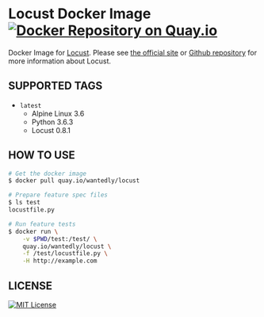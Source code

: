 # Locust Docker Image [![Docker Repository on Quay.io](https://quay.io/repository/wantedly/locust/status "Docker Repository on Quay.io")](https://quay.io/repository/wantedly/locust)
Docker Image for [Locust](http://locust.io/).
Please see [the official site](https://github.com/ryotarai/infrataster/) or [Github repository](https://github.com/locustio/locust) for more information about Locust.

## SUPPORTED TAGS

- `latest`
  - Alpine Linux 3.6
  - Python 3.6.3
  - Locust 0.8.1

## HOW TO USE

```bash
# Get the docker image
$ docker pull quay.io/wantedly/locust

# Prepare feature spec files
$ ls test
locustfile.py

# Run feature tests
$ docker run \
    -v $PWD/test:/test/ \
    quay.io/wantedly/locust \
    -f /test/locustfile.py \
    -H http://example.com
```

## LICENSE
[![MIT License](http://img.shields.io/badge/license-MIT-blue.svg?style=flat)](LICENSE)
